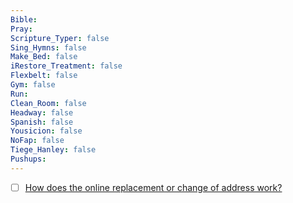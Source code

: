 ```yaml
---
Bible: 
Pray: 
Scripture_Typer: false
Sing_Hymns: false
Make_Bed: false
iRestore_Treatment: false
Flexbelt: false
Gym: false
Run: 
Clean_Room: false
Headway: false
Spanish: false
Yousicion: false
NoFap: false
Tiege_Hanley: false
Pushups:
---
```


- [ ] [How does the online replacement or change of address work?](https://txapps.texas.gov/tolapp/txdl/faq.dl?locale=en_US#question12)
